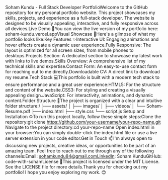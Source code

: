 Soham Kundu - Full Stack Developer PortfolioWelcome to the GitHub repository for my personal portfolio website. This project showcases my skills, projects, and experience as a full-stack developer. The website is designed to be visually appealing, interactive, and fully responsive across all devices.Live Demo 🚀You can view the live version of my portfolio here: soham-kundu.vercel.appVisual Showcase 📸Here's a glimpse of what my portfolio looks like:Key Features ✨Interactive UI: Engaging animations and hover effects create a dynamic user experience.Fully Responsive: The layout is optimized for all screen sizes, from mobile phones to desktops.Projects Section: A dedicated section to showcase my latest work with links to live demos.Skills Overview: A comprehensive list of my technical skills and expertise.Contact Form: An easy-to-use contact form for reaching out to me directly.Downloadable CV: A direct link to download my resume.Tech Stack 💻This portfolio is built with a modern tech stack to ensure performance and a great user experience:HTML5: For the structure and content of the website.CSS3: For styling and creating a visually appealing design.JavaScript: For interactivity, animations, and dynamic content.Folder Structure 📂The project is organized with a clear and intuitive folder structure:/
├── assets/
│   ├── images/
│   ├── videos/
│   └── Soham-Resume.pdf
├── index.html
├── style.css
└── script.js
Setup and Installation ⚙️To run this project locally, follow these simple steps:Clone the repository:git clone https://github.com/your-username/your-repo-name.git
Navigate to the project directory:cd your-repo-name
Open index.html in your browser:You can simply double-click the index.html file or use a live server extension in your code editor.Get in Touch 📫I'm always open to discussing new projects, creative ideas, or opportunities to be part of an amazing team. Feel free to reach out to me through any of the following channels:Email: sohamkundu84@gmail.comLinkedIn: Soham KunduGitHub: code-with-sohamLicense 📄This project is licensed under the MIT License. See the LICENSE file for more details.Thank you for checking out my portfolio! I hope you enjoy exploring my work. 😊
